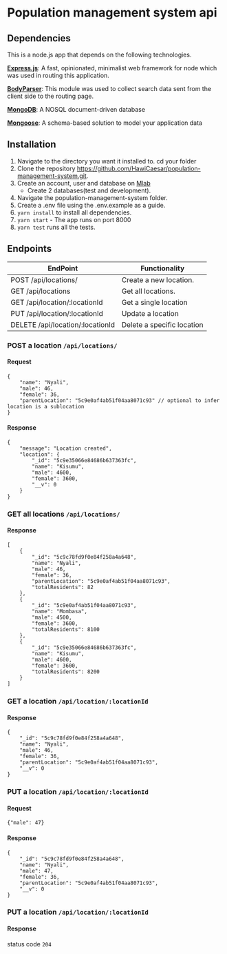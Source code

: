 # Population management system api

## Dependencies

This is a node.js app that depends on the following technologies.

[**Express.js**](https://expressjs.com/): A fast, opinionated, minimalist web framework for node which was used in routing this application.

[**BodyParser**](https://github.com/expressjs/body-parser): This module was used to collect search data sent from the client side to the routing page.

[**MongoDB**](https://www.mongodb.com/): A NOSQL document-driven database

[**Mongoose**](https://mongoosejs.com/): A schema-based solution to model your application data

## Installation

1. Navigate to the directory you want it installed to. cd your folder
2. Clone the repository https://github.com/HawiCaesar/population-management-system.git.
3. Create an account, user and database on [Mlab](https://mlab.com)
   - Create 2 databases(test and development).
4. Navigate the population-management-system folder.
5. Create a .env file using the .env.example as a guide.
6. `yarn install` to install all dependencies.
7. `yarn start` - The app runs on port 8000
8. `yarn test` runs all the tests.

## Endpoints

| EndPoint                         | Functionality              |
| -------------------------------- | -------------------------- |
| POST /api/locations/             | Create a new location.     |
| GET /api/locations               | Get all locations.         |
| GET /api/location/:locationId    | Get a single location      |
| PUT /api/location/:locationId    | Update a location          |
| DELETE /api/location/:locationId | Delete a specific location |

### POST a location `/api/locations/`

#### Request

```
{
    "name": "Nyali",
    "male": 46,
    "female": 36,
    "parentLocation": "5c9e0af4ab51f04aa8071c93" // optional to infer location is a sublocation
}
```

#### Response

```
{
    "message": "Location created",
    "location": {
        "_id": "5c9e35066e84686b637363fc",
        "name": "Kisumu",
        "male": 4600,
        "female": 3600,
        "__v": 0
    }
}
```

### GET all locations `/api/locations/`

#### Response

```
[
    {
        "_id": "5c9c78fd9f0e84f258a4a648",
        "name": "Nyali",
        "male": 46,
        "female": 36,
        "parentLocation": "5c9e0af4ab51f04aa8071c93",
        "totalResidents": 82
    },
    {
        "_id": "5c9e0af4ab51f04aa8071c93",
        "name": "Mombasa",
        "male": 4500,
        "female": 3600,
        "totalResidents": 8100
    },
    {
        "_id": "5c9e35066e84686b637363fc",
        "name": "Kisumu",
        "male": 4600,
        "female": 3600,
        "totalResidents": 8200
    }
]
```

### GET a location `/api/location/:locationId`

#### Response

```
{
    "_id": "5c9c78fd9f0e84f258a4a648",
    "name": "Nyali",
    "male": 46,
    "female": 36,
    "parentLocation": "5c9e0af4ab51f04aa8071c93",
    "__v": 0
}
```

### PUT a location `/api/location/:locationId`

#### Request

```
{"male": 47}
```

#### Response

```
{
    "_id": "5c9c78fd9f0e84f258a4a648",
    "name": "Nyali",
    "male": 47,
    "female": 36,
    "parentLocation": "5c9e0af4ab51f04aa8071c93",
    "__v": 0
}
```

### PUT a location `/api/location/:locationId`

#### Response

status code `204`
